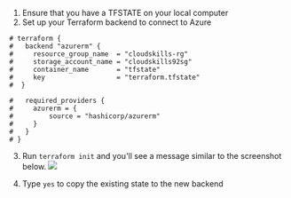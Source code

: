 1. Ensure that you have a TFSTATE on your local computer
2. Set up your Terraform backend to connect to Azure

```TF
# terraform {
#   backend "azurerm" {
#     resource_group_name  = "cloudskills-rg"
#     storage_account_name = "cloudskills92sg"
#     container_name       = "tfstate"
#     key                  = "terraform.tfstate"
#  }

#   required_providers {
#     azurerm = {
#         source = "hashicorp/azurerm"
#     }
#   }
# }
```

3. Run `terraform init` and you'll see a message similar to the screenshot below.
![]('images/1.png')

4. Type `yes` to copy the existing state to the new backend